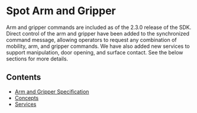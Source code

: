 <!--
Copyright (c) 2022 Boston Dynamics, Inc.  All rights reserved.

Downloading, reproducing, distributing or otherwise using the SDK Software
is subject to the terms and conditions of the Boston Dynamics Software
Development Kit License (20191101-BDSDK-SL).
-->

# Spot Arm and Gripper

Arm and gripper commands are included as of the 2.3.0 release of the SDK. Direct control of the arm and gripper have been added to the synchronized command message, allowing operators to request any combination of mobility, arm, and gripper commands.  We have also added new services to support manipulation, door opening, and surface contact.  See the below sections for more details.

## Contents

* [Arm and Gripper Specification](arm_specification.md)
* [Concepts](arm_concepts.md)
* [Services](arm_services.md)